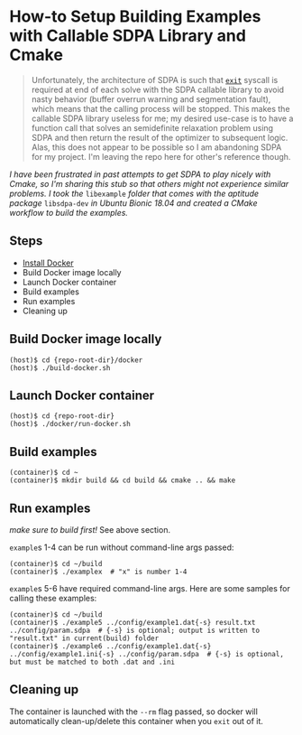 # How-to Setup Building Examples with Callable SDPA Library and Cmake

> Unfortunately, the architecture of SDPA is such that [`exit`](http://www.cplusplus.com/reference/cstdlib/exit/) syscall is required at end of each solve with the SDPA callable library to avoid nasty behavior (buffer overrun warning and segmentation fault), which means that the calling process will be stopped.  This makes the callable SDPA library useless for me; my desired use-case is to have a function call that solves an semidefinite relaxation problem using SDPA and then return the result of the optimizer to subsequent logic.  Alas, this does not appear to be possible so I am abandoning SDPA for my project.  I'm leaving the repo here for other's reference though.

_I have been frustrated in past attempts to get SDPA to play nicely with Cmake, so I'm sharing this stub so that others might not experience similar problems.  I took the_ `libexample` _folder that comes with the aptitude package_ `libsdpa-dev` _in Ubuntu Bionic 18.04 and created a CMake workflow to build the examples._

## Steps
* [Install Docker](https://docs.docker.com/install/)
* Build Docker image locally
* Launch Docker container
* Build examples
* Run examples
* Cleaning up

## Build Docker image locally
```shell
(host)$ cd {repo-root-dir}/docker
(host)$ ./build-docker.sh
```

## Launch Docker container
```shell
(host)$ cd {repo-root-dir}
(host)$ ./docker/run-docker.sh
```

## Build examples
```shell
(container)$ cd ~
(container)$ mkdir build && cd build && cmake .. && make
```

## Run examples
_make sure to build first!_  See above section.

`example`s 1-4 can be run without command-line args passed:

```shell
(container)$ cd ~/build
(container)$ ./examplex  # "x" is number 1-4
```

`example`s 5-6 have required command-line args.  Here are some samples for calling these examples:

```shell
(container)$ cd ~/build
(container)$ ./example5 ../config/example1.dat{-s} result.txt ../config/param.sdpa  # {-s} is optional; output is written to "result.txt" in current(build) folder
(container)$ ./example6 ../config/example1.dat{-s} ../config/example1.ini{-s} ../config/param.sdpa  # {-s} is optional, but must be matched to both .dat and .ini
```

## Cleaning up
The container is launched with the `--rm` flag passed, so docker will automatically clean-up/delete this container when you `exit` out of it.
